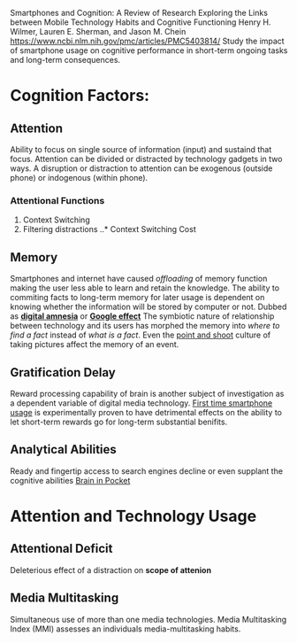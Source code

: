 Smartphones and Cognition: A Review of Research Exploring the Links between Mobile Technology Habits and Cognitive Functioning
Henry H. Wilmer, Lauren E. Sherman, and Jason M. Chein
https://www.ncbi.nlm.nih.gov/pmc/articles/PMC5403814/
Study the impact of smartphone usage on cognitive performance in short-term ongoing tasks and long-term consequences.
# Cognition Factors:
## Attention
Ability to focus on single source of information (input) and sustaind that focus. 
Attention can be divided or distracted by technology gadgets in two ways.
A disruption or distraction to attention can be exogenous (outside phone) or indogenous (within phone).
### Attentional Functions
1. Context Switching
2. Filtering distractions
..* Context Switching Cost
## Memory
Smartphones and internet have caused *offloading* of memory function making the user less able to learn and retain the knowledge.
The ability to commiting facts to long-term memory for later usage is dependent on knowing whether the information will be stored by computer or not. Dubbed as **[digital amnesia](amnesia.kaspersky.com/)** or **[Google effect](https://www.ncbi.nlm.nih.gov/pubmed/21764755/)**
The symbiotic nature of relationship between technology and its users has morphed the memory into *where to find a fact*  instead of *what is a fact*. 
Even the [point and shoot](https://www.ncbi.nlm.nih.gov/pubmed/24311477) culture of taking pictures affect the memory of an event. 
## Gratification Delay
Reward processing capability of brain is another subject of investigation as a dependent variable of digital media technology.
[First time smartphone usage](https://ac.els-cdn.com/S1935861X15004568/1-s2.0-S1935861X15004568-main.pdf?_tid=8eb0fe58-0b7e-11e8-96b4-00000aab0f26&acdnat=1517950062_4fde0f5e88fd29618210e7dafec459e4) is experimentally proven to have detrimental effects on the ability to let short-term rewards go for long-term substantial benifits.
## Analytical Abilities
Ready and fingertip access to search engines decline or even supplant the cognitive abilities [Brain in Pocket](https://www.sciencedirect.com/science/article/pii/S0747563215001272)

# Attention and Technology Usage
## Attentional Deficit
Deleterious effect of a distraction on **scope of attenion**
## Media Multitasking
Simultaneous use of more than one media technologies. Media Multitasking Index (MMI) assesses an individuals media-multitasking habits.
